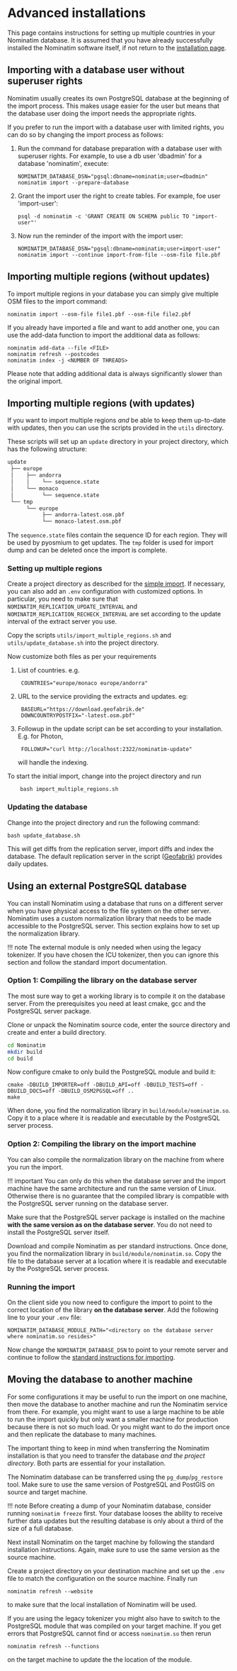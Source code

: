 # Advanced installations

This page contains instructions for setting up multiple countries in 
your Nominatim database. It is assumed that you have already successfully
installed the Nominatim software itself, if not return to the 
[installation page](Installation.md).

## Importing with a database user without superuser rights

Nominatim usually creates its own PostgreSQL database at the beginning of the
import process. This makes usage easier for the user but means that the
database user doing the import needs the appropriate rights.

If you prefer to run the import with a database user with limited rights,
you can do so by changing the import process as follows:

1. Run the command for database preparation with a database user with
   superuser rights. For example, to use a db user 'dbadmin' for a
   database 'nominatim', execute:

   ```
   NOMINATIM_DATABASE_DSN="pgsql:dbname=nominatim;user=dbadmin" nominatim import --prepare-database
   ```

2. Grant the import user the right to create tables. For example, foe user 'import-user':

   ```
   psql -d nominatim -c 'GRANT CREATE ON SCHEMA public TO "import-user"'
   ```

3. Now run the reminder of the import with the import user:

   ```
   NOMINATIM_DATABASE_DSN="pgsql:dbname=nominatim;user=import-user" nominatim import --continue import-from-file --osm-file file.pbf
   ```

## Importing multiple regions (without updates)

To import multiple regions in your database you can simply give multiple
OSM files to the import command:

```
nominatim import --osm-file file1.pbf --osm-file file2.pbf
```

If you already have imported a file and want to add another one, you can
use the add-data function to import the additional data as follows:

```
nominatim add-data --file <FILE>
nominatim refresh --postcodes
nominatim index -j <NUMBER OF THREADS>
```

Please note that adding additional data is always significantly slower than
the original import.

## Importing multiple regions (with updates)

If you want to import multiple regions _and_ be able to keep them up-to-date
with updates, then you can use the scripts provided in the `utils` directory.

These scripts will set up an `update` directory in your project directory,
which has the following structure:

```bash
update
 ├── europe
 │    ├── andorra
 │    │    └── sequence.state
 │    └── monaco
 │         └── sequence.state
 └── tmp
      └── europe
           ├── andorra-latest.osm.pbf
           └── monaco-latest.osm.pbf

```

The `sequence.state` files contain the sequence ID for each region. They will
be used by pyosmium to get updates. The `tmp` folder is used for import dump and
can be deleted once the import is complete.


### Setting up multiple regions

Create a project directory as described for the
[simple import](Import.md#creating-the-project-directory). If necessary,
you can also add an `.env` configuration with customized options. In particular,
you need to make sure that `NOMINATIM_REPLICATION_UPDATE_INTERVAL` and
`NOMINATIM_REPLICATION_RECHECK_INTERVAL` are set according to the update
interval of the extract server you use.

Copy the scripts `utils/import_multiple_regions.sh` and `utils/update_database.sh`
into the project directory.

Now customize both files as per your requirements

1. List of countries. e.g.

        COUNTRIES="europe/monaco europe/andorra"

2. URL to the service providing the extracts and updates. eg:

        BASEURL="https://download.geofabrik.de"
        DOWNCOUNTRYPOSTFIX="-latest.osm.pbf"

5. Followup in the update script can be set according to your installation.
   E.g. for Photon,

        FOLLOWUP="curl http://localhost:2322/nominatim-update"

    will handle the indexing.


To start the initial import, change into the project directory and run

```
    bash import_multiple_regions.sh
```

### Updating the database

Change into the project directory and run the following command:

    bash update_database.sh

This will get diffs from the replication server, import diffs and index
the database. The default replication server in the
script ([Geofabrik](https://download.geofabrik.de)) provides daily updates.

## Using an external PostgreSQL database

You can install Nominatim using a database that runs on a different server when
you have physical access to the file system on the other server. Nominatim
uses a custom normalization library that needs to be made accessible to the
PostgreSQL server. This section explains how to set up the normalization
library.

!!! note
    The external module is only needed when using the legacy tokenizer.
    If you have chosen the ICU tokenizer, then you can ignore this section
    and follow the standard import documentation.

### Option 1: Compiling the library on the database server

The most sure way to get a working library is to compile it on the database
server. From the prerequisites you need at least cmake, gcc and the
PostgreSQL server package.

Clone or unpack the Nominatim source code, enter the source directory and
create and enter a build directory.

```sh
cd Nominatim
mkdir build
cd build
```

Now configure cmake to only build the PostgreSQL module and build it:

```
cmake -DBUILD_IMPORTER=off -DBUILD_API=off -DBUILD_TESTS=off -DBUILD_DOCS=off -DBUILD_OSM2PGSQL=off ..
make
```

When done, you find the normalization library in `build/module/nominatim.so`.
Copy it to a place where it is readable and executable by the PostgreSQL server
process.

### Option 2: Compiling the library on the import machine

You can also compile the normalization library on the machine from where you
run the import.

!!! important
    You can only do this when the database server and the import machine have
    the same architecture and run the same version of Linux. Otherwise there is
    no guarantee that the compiled library is compatible with the PostgreSQL
    server running on the database server.

Make sure that the PostgreSQL server package is installed on the machine
**with the same version as on the database server**. You do not need to install
the PostgreSQL server itself.

Download and compile Nominatim as per standard instructions. Once done, you find
the normalization library in `build/module/nominatim.so`. Copy the file to
the database server at a location where it is readable and executable by the
PostgreSQL server process.

### Running the import

On the client side you now need to configure the import to point to the
correct location of the library **on the database server**. Add the following
line to your your `.env` file:

```
NOMINATIM_DATABASE_MODULE_PATH="<directory on the database server where nominatim.so resides>"
```

Now change the `NOMINATIM_DATABASE_DSN` to point to your remote server and continue
to follow the [standard instructions for importing](Import.md).


## Moving the database to another machine

For some configurations it may be useful to run the import on one machine, then
move the database to another machine and run the Nominatim service from there.
For example, you might want to use a large machine to be able to run the import
quickly but only want a smaller machine for production because there is not so
much load. Or you might want to do the import once and then replicate the
database to many machines.

The important thing to keep in mind when transferring the Nominatim installation
is that you need to transfer the database _and the project directory_. Both
parts are essential for your installation.

The Nominatim database can be transferred using the `pg_dump`/`pg_restore` tool.
Make sure to use the same version of PostgreSQL and PostGIS on source and
target machine.

!!! note
    Before creating a dump of your Nominatim database, consider running
    `nominatim freeze` first. Your database looses the ability to receive further
    data updates but the resulting database is only about a third of the size
    of a full database.

Next install Nominatim on the target machine by following the standard installation
instructions. Again, make sure to use the same version as the source machine.

Create a project directory on your destination machine and set up the `.env`
file to match the configuration on the source machine. Finally run

    nominatim refresh --website

to make sure that the local installation of Nominatim will be used.

If you are using the legacy tokenizer you might also have to switch to the
PostgreSQL module that was compiled on your target machine. If you get errors
that PostgreSQL cannot find or access `nominatim.so` then rerun

    nominatim refresh --functions

on the target machine to update the the location of the module.

